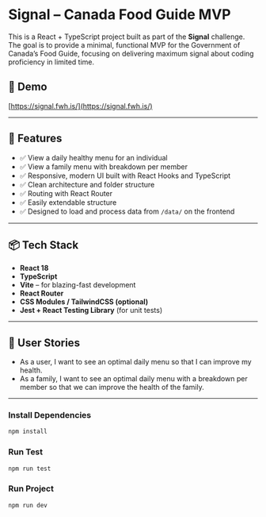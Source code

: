 # Signal – Canada Food Guide MVP

This is a React + TypeScript project built as part of the **Signal** challenge. The goal is to provide a minimal, functional MVP for the Government of Canada’s Food Guide, focusing on delivering maximum signal about coding proficiency in limited time.

## 🔗 Demo

[https://signal.fwh.is/](https://signal.fwh.is/)

---

## 🚀 Features

- ✅ View a daily healthy menu for an individual
- ✅ View a family menu with breakdown per member
- ✅ Responsive, modern UI built with React Hooks and TypeScript
- ✅ Clean architecture and folder structure
- ✅ Routing with React Router
- ✅ Easily extendable structure
- ✅ Designed to load and process data from `/data/` on the frontend

---

## 📦 Tech Stack

- **React 18**
- **TypeScript**
- **Vite** – for blazing-fast development
- **React Router**
- **CSS Modules / TailwindCSS (optional)**
- **Jest + React Testing Library** (for unit tests)

---

## 🧠 User Stories

- As a user, I want to see an optimal daily menu so that I can improve my health.
- As a family, I want to see an optimal daily menu with a breakdown per member so that we can improve the health of the family.

---
### Install Dependencies

```bash
npm install
```

### Run Test
```bash
npm run test
```

### Run Project
```bash
npm run dev
```


